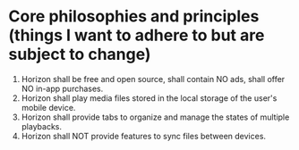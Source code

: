 # Core philosophies and principles (things I want to adhere to but are subject to change)

1. Horizon shall be free and open source, shall contain NO ads, shall offer NO in-app purchases.
2. Horizon shall play media files stored in the local storage of the user's mobile device.
3. Horizon shall provide tabs to organize and manage the states of multiple playbacks.
4. Horizon shall NOT provide features to sync files between devices.
